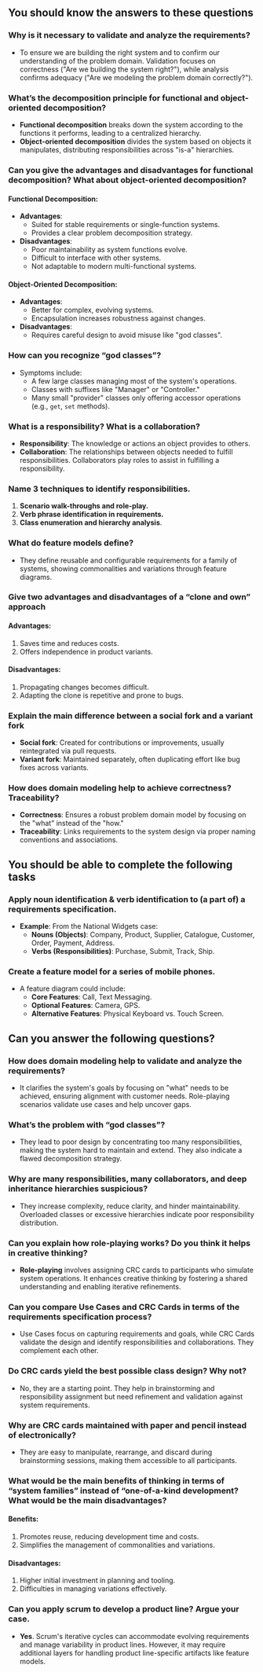 ## You should know the answers to these questions

### Why is it necessary to validate and analyze the requirements?

- To ensure we are building the right system and to confirm our understanding of the problem domain. Validation focuses on correctness ("Are we building the system right?"), while analysis confirms adequacy ("Are we modeling the problem domain correctly?").

### What’s the decomposition principle for functional and object-oriented decomposition?

- **Functional decomposition** breaks down the system according to the functions it performs, leading to a centralized hierarchy.
- **Object-oriented decomposition** divides the system based on objects it manipulates, distributing responsibilities across "is-a" hierarchies.

### Can you give the advantages and disadvantages for functional decomposition? What about object-oriented decomposition?

#### Functional Decomposition:

- **Advantages**:
  - Suited for stable requirements or single-function systems.
  - Provides a clear problem decomposition strategy.
- **Disadvantages**:
  - Poor maintainability as system functions evolve.
  - Difficult to interface with other systems.
  - Not adaptable to modern multi-functional systems.

#### Object-Oriented Decomposition:

- **Advantages**:
  - Better for complex, evolving systems.
  - Encapsulation increases robustness against changes.
- **Disadvantages**:
  - Requires careful design to avoid misuse like "god classes".

### How can you recognize “god classes”?

- Symptoms include:
  - A few large classes managing most of the system's operations.
  - Classes with suffixes like "Manager" or "Controller."
  - Many small "provider" classes only offering accessor operations (e.g., `get`, `set` methods).

### What is a responsibility? What is a collaboration?

- **Responsibility**: The knowledge or actions an object provides to others.
- **Collaboration**: The relationships between objects needed to fulfill responsibilities. Collaborators play roles to assist in fulfilling a responsibility.

### Name 3 techniques to identify responsibilities.

1.  **Scenario walk-throughs and role-play.**
2.  **Verb phrase identification in requirements.**
3.  **Class enumeration and hierarchy analysis**.

### What do feature models define?

- They define reusable and configurable requirements for a family of systems, showing commonalities and variations through feature diagrams.

### Give two advantages and disadvantages of a “clone and own” approach

#### Advantages:

1.  Saves time and reduces costs.
2.  Offers independence in product variants.

#### Disadvantages:

1.  Propagating changes becomes difficult.
2.  Adapting the clone is repetitive and prone to bugs.

### Explain the main difference between a social fork and a variant fork

- **Social fork**: Created for contributions or improvements, usually reintegrated via pull requests.
- **Variant fork**: Maintained separately, often duplicating effort like bug fixes across variants.

### How does domain modeling help to achieve correctness? Traceability?

- **Correctness**: Ensures a robust problem domain model by focusing on the "what" instead of the "how."
- **Traceability**: Links requirements to the system design via proper naming conventions and associations.

## You should be able to complete the following tasks

### Apply noun identification & verb identification to (a part of) a requirements specification.

- **Example**: From the National Widgets case:
  - **Nouns (Objects)**: Company, Product, Supplier, Catalogue, Customer, Order, Payment, Address.
  - **Verbs (Responsibilities)**: Purchase, Submit, Track, Ship.

### Create a feature model for a series of mobile phones.

- A feature diagram could include:
  - **Core Features**: Call, Text Messaging.
  - **Optional Features**: Camera, GPS.
  - **Alternative Features**: Physical Keyboard vs. Touch Screen.

## Can you answer the following questions?

### How does domain modeling help to validate and analyze the requirements?

- It clarifies the system's goals by focusing on "what" needs to be achieved, ensuring alignment with customer needs. Role-playing scenarios validate use cases and help uncover gaps.

### What’s the problem with “god classes”?

- They lead to poor design by concentrating too many responsibilities, making the system hard to maintain and extend. They also indicate a flawed decomposition strategy.

### Why are many responsibilities, many collaborators, and deep inheritance hierarchies suspicious?

- They increase complexity, reduce clarity, and hinder maintainability. Overloaded classes or excessive hierarchies indicate poor responsibility distribution.

### Can you explain how role-playing works? Do you think it helps in creative thinking?

- **Role-playing** involves assigning CRC cards to participants who simulate system operations. It enhances creative thinking by fostering a shared understanding and enabling iterative refinements.

### Can you compare Use Cases and CRC Cards in terms of the requirements specification process?

- Use Cases focus on capturing requirements and goals, while CRC Cards validate the design and identify responsibilities and collaborations. They complement each other.

### Do CRC cards yield the best possible class design? Why not?

- No, they are a starting point. They help in brainstorming and responsibility assignment but need refinement and validation against system requirements.

### Why are CRC cards maintained with paper and pencil instead of electronically?

- They are easy to manipulate, rearrange, and discard during brainstorming sessions, making them accessible to all participants.

### What would be the main benefits of thinking in terms of “system families” instead of “one-of-a-kind development? What would be the main disadvantages?

#### Benefits:

1.  Promotes reuse, reducing development time and costs.
2.  Simplifies the management of commonalities and variations.

#### Disadvantages:

1.  Higher initial investment in planning and tooling.
2.  Difficulties in managing variations effectively.

### Can you apply scrum to develop a product line? Argue your case.

- **Yes**. Scrum's iterative cycles can accommodate evolving requirements and manage variability in product lines. However, it may require additional layers for handling product line-specific artifacts like feature models.
